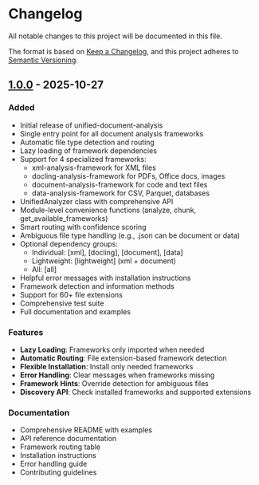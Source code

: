 # Changelog

All notable changes to this project will be documented in this file.

The format is based on [Keep a Changelog](https://keepachangelog.com/en/1.0.0/),
and this project adheres to [Semantic Versioning](https://semver.org/spec/v2.0.0.html).

## [1.0.0] - 2025-10-27

### Added
- Initial release of unified-document-analysis
- Single entry point for all document analysis frameworks
- Automatic file type detection and routing
- Lazy loading of framework dependencies
- Support for 4 specialized frameworks:
  - xml-analysis-framework for XML files
  - docling-analysis-framework for PDFs, Office docs, images
  - document-analysis-framework for code and text files
  - data-analysis-framework for CSV, Parquet, databases
- UnifiedAnalyzer class with comprehensive API
- Module-level convenience functions (analyze, chunk, get_available_frameworks)
- Smart routing with confidence scoring
- Ambiguous file type handling (e.g., .json can be document or data)
- Optional dependency groups:
  - Individual: [xml], [docling], [document], [data]
  - Lightweight: [lightweight] (xml + document)
  - All: [all]
- Helpful error messages with installation instructions
- Framework detection and information methods
- Support for 60+ file extensions
- Comprehensive test suite
- Full documentation and examples

### Features
- **Lazy Loading**: Frameworks only imported when needed
- **Automatic Routing**: File extension-based framework detection
- **Flexible Installation**: Install only needed frameworks
- **Error Handling**: Clear messages when frameworks missing
- **Framework Hints**: Override detection for ambiguous files
- **Discovery API**: Check installed frameworks and supported extensions

### Documentation
- Comprehensive README with examples
- API reference documentation
- Framework routing table
- Installation instructions
- Error handling guide
- Contributing guidelines

[1.0.0]: https://github.com/rdwj/unified-document-analysis/releases/tag/v1.0.0
